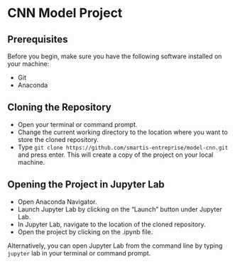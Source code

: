 # CNN Model Project

## Prerequisites

Before you begin, make sure you have the following software installed on your machine:

 - Git
 - Anaconda

## Cloning the Repository

- Open your terminal or command prompt.
- Change the current working directory to the location where you want to store the cloned repository.
- Type `git clone https://github.com/smartis-entreprise/model-cnn.git` and press enter. This will create a copy of the project on your local machine.

## Opening the Project in Jupyter Lab

- Open Anaconda Navigator.
- Launch Jupyter Lab by clicking on the “Launch” button under Jupyter Lab.
- In Jupyter Lab, navigate to the location of the cloned repository.
- Open the project by clicking on the .ipynb file.

Alternatively, you can open Jupyter Lab from the command line by typing `jupyter` lab in your terminal or command prompt.
